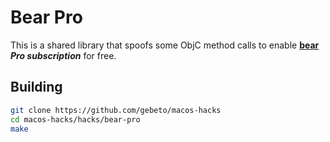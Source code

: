 # Bear Pro

This is a shared library that spoofs some ObjC method calls to enable **[bear](https://apps.apple.com/ua/app/bear/id1091189122?mt=12) *Pro subscription*** for free.

## Building
```sh
git clone https://github.com/gebeto/macos-hacks
cd macos-hacks/hacks/bear-pro
make
```
